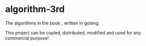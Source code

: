 # algorithm-3rd


The algorithms in the book <Introduction to Algorithms Third Edition> , written in golang.

This project can be copied, distributed, modified and used for any commercial purpose!
